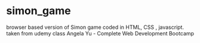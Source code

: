 # simon_game
browser based version of Simon game coded in HTML, CSS , javascript.
taken from udemy class Angela Yu - Complete Web Development Bootcamp
